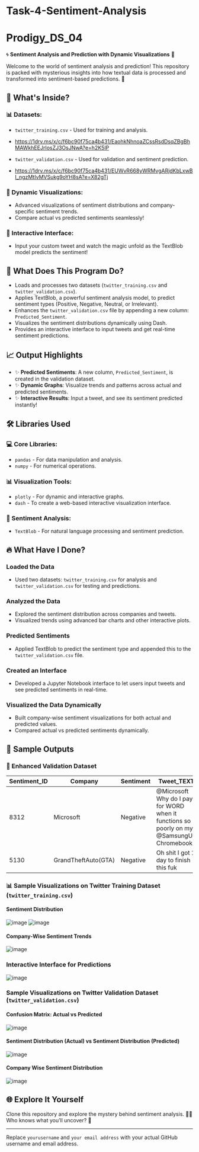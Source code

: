 # Task-4-Sentiment-Analysis
# Prodigy_DS_04

🌀 **Sentiment Analysis and Prediction with Dynamic Visualizations** 🌟

Welcome to the world of sentiment analysis and prediction! This repository is packed with mysterious insights into how textual data is processed and transformed into sentiment-based predictions. 🚀

## 🧩 What's Inside?

### 📊 Datasets:
- `twitter_training.csv` - Used for training and analysis.

- https://1drv.ms/x/c/f6bc90f75ca4b431/EaohkNhnoaZCssRsdDsqZBgBhMAWkhEEJrIosZJ3OsJNwA?e=h2K5lP

- `twitter_validation.csv` - Used for validation and sentiment prediction.

- https://1drv.ms/x/c/f6bc90f75ca4b431/EUWvR668yWRMvgARjdKbLxwBI_ngzMtIvMVSukg9oYH8sA?e=X82gTj

### 🎨 Dynamic Visualizations:
- Advanced visualizations of sentiment distributions and company-specific sentiment trends.
- Compare actual vs predicted sentiments seamlessly!

### 🔮 Interactive Interface:
- Input your custom tweet and watch the magic unfold as the TextBlob model predicts the sentiment!

## 🤔 What Does This Program Do?
- Loads and processes two datasets (`twitter_training.csv` and `twitter_validation.csv`).
- Applies TextBlob, a powerful sentiment analysis model, to predict sentiment types (Positive, Negative, Neutral, or Irrelevant).
- Enhances the `twitter_validation.csv` file by appending a new column: `Predicted_Sentiment`.
- Visualizes the sentiment distributions dynamically using Dash.
- Provides an interactive interface to input tweets and get real-time sentiment predictions.

## 📈 Output Highlights
- ✨ **Predicted Sentiments**: A new column, `Predicted_Sentiment`, is created in the validation dataset.
- ✨ **Dynamic Graphs**: Visualize trends and patterns across actual and predicted sentiments.
- ✨ **Interactive Results**: Input a tweet, and see its sentiment predicted instantly!

## 🛠 Libraries Used
### 💻 Core Libraries:
- `pandas` - For data manipulation and analysis.
- `numpy` - For numerical operations.

### 📊 Visualization Tools:
- `plotly` - For dynamic and interactive graphs.
- `dash` - To create a web-based interactive visualization interface.

### 🤖 Sentiment Analysis:
- `TextBlob` - For natural language processing and sentiment prediction.

## 🔥 What Have I Done?
### Loaded the Data
- Used two datasets: `twitter_training.csv` for analysis and `twitter_validation.csv` for testing and predictions.

### Analyzed the Data
- Explored the sentiment distribution across companies and tweets.
- Visualized trends using advanced bar charts and other interactive plots.

### Predicted Sentiments
- Applied TextBlob to predict the sentiment type and appended this to the `twitter_validation.csv` file.

### Created an Interface
- Developed a Jupyter Notebook interface to let users input tweets and see predicted sentiments in real-time.

### Visualized the Data Dynamically
- Built company-wise sentiment visualizations for both actual and predicted values.
- Compared actual vs predicted sentiments dynamically.

## 🌟 Sample Outputs
### 📄 Enhanced Validation Dataset
| Sentiment_ID | Company | Sentiment | Tweet_TEXT | Predicted_Sentiment |
|--------------|---------|-----------|------------|---------------------|
| 8312         | Microsoft | Negative | @Microsoft Why do I pay for WORD when it functions so poorly on my @SamsungUS Chromebook? | Negative |
| 5130         | GrandTheftAuto(GTA) | Negative | Oh shit I got 1 day to finish this fuk | Negative |

### 📊 Sample Visualizations on Twitter Training Dataset (`twitter_training.csv`)
#### Sentiment Distribution
![image](https://github.com/user-attachments/assets/305e8bf4-7ca0-4fcf-b854-86a14de7200a)
![image](https://github.com/user-attachments/assets/bf8e7d88-05ca-44ca-bf36-9a634d049aef)

#### Company-Wise Sentiment Trends

![image](https://github.com/user-attachments/assets/236c547e-06ff-4395-bb5e-a1a3d3d4475d)


### Interactive Interface for Predictions
![image](https://github.com/user-attachments/assets/99111626-3b64-431f-babe-bf604fa5ba2b)


### Sample Visualizations on Twitter Validation Dataset (`twitter_validation.csv`)
#### Confusion Matrix: Actual vs Predicted
![image](https://github.com/user-attachments/assets/1dae7982-52d5-4f07-b54f-21381743e280)


#### Sentiment Distribution (Actual) vs  Sentiment Distribution (Predicted)
![image](https://github.com/user-attachments/assets/1e1e84b4-5de1-42a1-ad43-1772c9bf66ab)


#### Company Wise Sentiment Distribution
![image](https://github.com/user-attachments/assets/0ed735a8-c31a-4e42-8131-5eaa5a475d43)


## 🌐 Explore It Yourself
Clone this repository and explore the mystery behind sentiment analysis. 🕵️‍♂️ Who knows what you’ll uncover? 🌟

---

Replace `yourusername` and `your email address` with your actual GitHub username and email address.
